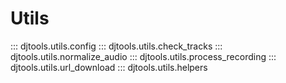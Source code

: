 # Utils

::: djtools.utils.config
::: djtools.utils.check_tracks
::: djtools.utils.normalize_audio
::: djtools.utils.process_recording
::: djtools.utils.url_download
::: djtools.utils.helpers
